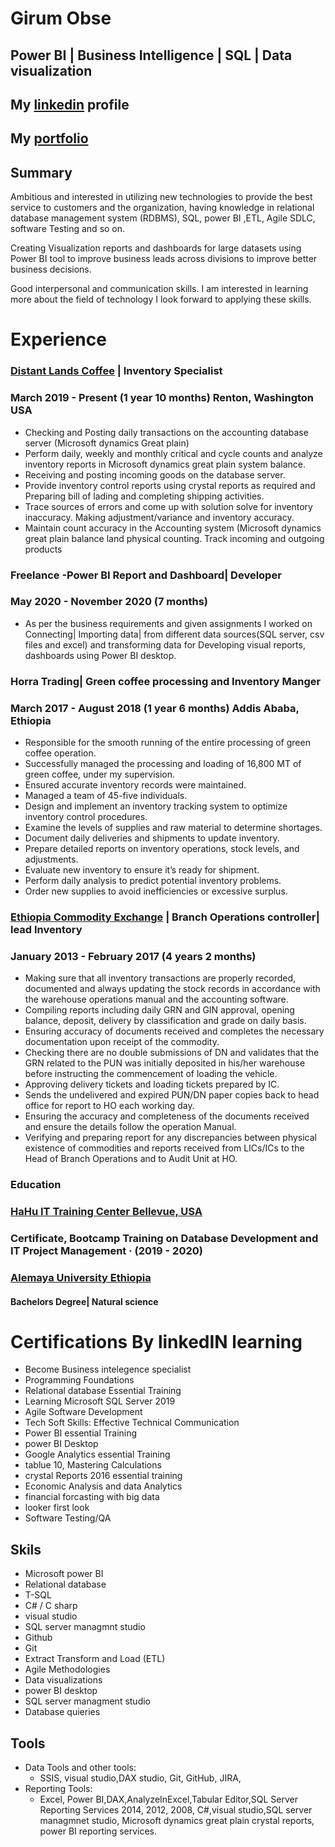 

# Girum Obse
## Power BI | Business Intelligence | SQL | Data visualization
## My [linkedin](https://www.linkedin.com/in/girum-legese/) profile
## My [portfolio](https://ggithub2020.github.io/Ggithub2020-Ggithub2020-.github.io/)

## Summary

Ambitious and interested in utilizing new technologies to provide the best service to customers and the organization, having knowledge in relational database management system (RDBMS), SQL, power BI ,ETL, Agile SDLC, software Testing and so on.

Creating Visualization reports and dashboards for large datasets using Power BI tool to improve business leads across divisions to improve better business decisions.

Good interpersonal and communication skills. I am interested in learning more about the field of technology I look forward to applying these skills.

# Experience 

### [Distant Lands Coffee](http://www.dlcoffee.com/) | Inventory Specialist

### March 2019 - Present (1 year 10 months) Renton, Washington USA

+ Checking and Posting daily transactions on the accounting database server (Microsoft dynamics Great plain)
+ Perform daily, weekly and monthly critical and cycle counts and analyze inventory reports in Microsoft dynamics great plain system balance.
+ Receiving and posting incoming goods on the database server.
+ Provide inventory control reports using crystal reports  as required and Preparing bill of lading and completing shipping activities.
+ Trace sources of errors and come up with solution solve for inventory inaccuracy. Making adjustment/variance and inventory accuracy.
+ Maintain count accuracy in the Accounting system (Microsoft dynamics great plain balance land physical counting. Track incoming and outgoing products
### Freelance  -Power BI Report and Dashboard| Developer
### May 2020 - November 2020 (7 months)

+ As per the business requirements and given assignments I worked on Connecting| Importing data| from different data sources(SQL server, csv files and excel) and transforming data for Developing visual reports, dashboards using Power BI desktop.

### Horra Trading| Green coffee processing and Inventory Manger
### March 2017 - August 2018 (1 year 6 months) Addis Ababa, Ethiopia

+ Responsible for the smooth running of the entire processing of green coffee operation.
+ Successfully managed the processing and loading of 16,800 MT of green coffee, under my supervision.
+ Ensured accurate inventory records were maintained.
+ Managed a team of 45-five individuals.
+ Design and implement an inventory tracking system to optimize inventory control procedures.
+ Examine the levels of supplies and raw material to determine shortages.
+ Document daily deliveries and shipments to update inventory.
+ Prepare detailed reports on inventory operations, stock levels, and adjustments.
+ Evaluate new inventory to ensure it’s ready for shipment.
+ Perform daily analysis to predict potential inventory problems.
+ Order new supplies to avoid inefficiencies or excessive surplus.
### [Ethiopia Commodity Exchange](http://www.ecx.com.et/) | Branch Operations controller| lead Inventory
### January 2013 - February 2017 (4 years 2 months)
+ Making sure that all inventory transactions are properly recorded, documented and always updating the stock records in accordance with the warehouse operations manual and the accounting software.
+ Compiling reports including daily GRN and GIN approval, opening balance, deposit, delivery by classification and grade on daily basis.
+ Ensuring accuracy of documents received and completes the necessary documentation upon receipt of the commodity.
+ Checking there are no double submissions of DN and validates that the GRN related to the PUN was initially deposited in his/her warehouse before instructing the commencement of loading the vehicle.
+ Approving delivery tickets and loading tickets prepared by IC.
+ Sends the undelivered and expired PUN/DN paper copies back to head office for report to HO each working day.
+ Ensuring the accuracy and completeness of the documents received and ensure the details follow the operation Manual.
+ Verifying and preparing report for any discrepancies between physical existence of commodities and reports received from LICs/ICs to the Head of Branch Operations and to Audit Unit at HO.
### Education
### [HaHu IT Training Center Bellevue, USA](https://www.hahuit.com/)
### Certificate, Bootcamp Training on Database Development and IT Project Management · (2019 - 2020)
### [Alemaya University Ethiopia](https://www.haramaya.edu.et/)
#### Bachelors Degree| Natural science

# Certifications  By linkedIN learning
+ Become Business intelegence specialist
+ Programming Foundations 
+ Relational database Essential Training
+ Learning Microsoft SQL Server 2019
+ Agile Software Development
+ Tech Soft Skills: Effective Technical Communication
+ Power BI essential Training
+ power BI Desktop
+ Google Analytics essential Training
+ tablue 10, Mastering Calculations
+ crystal Reports 2016 essential training
+ Economic Analysis and data Analytics
+ financial forcasting with big data
+ looker first look
+ Software Testing/QA
## Skils
+ Microsoft power BI
+ Relational database
+ T-SQL
+ C# / C sharp
+ visual studio
+ SQL server managmnt studio
+ Github
+ Git
+ Extract Transform and Load (ETL)
+ Agile Methodologies
+ Data visualizations
+ power BI desktop
+ SQL server managment studio
+ Database quieries
## Tools

+ Data Tools and other tools:  
  + SSIS,  visual studio,DAX studio, Git, GitHub, JIRA,
+ Reporting Tools: 
  + Excel, Power BI,DAX,AnalyzeInExcel,Tabular Editor,SQL Server Reporting Services 2014, 2012, 2008, C#,visual studio,SQL server managmnet studio, Microsoft dynamics great plain crystal reports, power BI reporting services.















